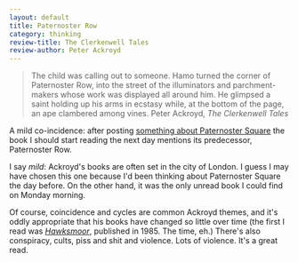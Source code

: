 ```yaml
---
layout: default
title: Paternoster Row
category: thinking
review-title: The Clerkenwell Tales
review-author: Peter Ackroyd
---
```


> The child was calling out to someone. Hamo turned the corner of Paternoster Row, into the street of the illuminators and parchment-makers whose work was displayed all around him. He glimpsed a saint holding up his arms in ecstasy while, at the bottom of the page, an ape clambered among vines. Peter Ackroyd, <cite>The Clerkenwell Tales</cite>

A mild co-incidence: after posting [something about Paternoster Square](/2011/02/paternoster-square/) the book I should start reading the next day mentions its predecessor, Paternoster Row.

I say _mild_: Ackroyd's books are often set in the city of London. I guess I may have chosen this one because I'd been thinking about Paternoster Square the day before. On the other hand, it was the only unread book I could find on Monday morning.

Of course, coincidence and cycles are common Ackroyd themes, and it's oddly appropriate that his books have changed so little over time (the first I read was _[Hawksmoor](http://en.wikipedia.org/wiki/Hawksmoor_(novel))_, published in 1985. The time, eh.) There's also conspiracy, cults, piss and shit and violence. Lots of violence. It's a great read.
